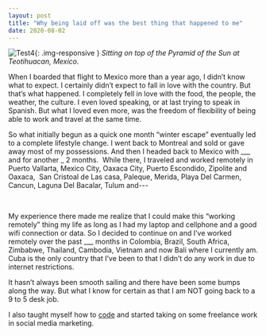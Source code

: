 ```yaml
---
layout: post
title: "Why being laid off was the best thing that happened to me"
date: 2020-08-02
---
```

![Test4](https://imgur.com/c3WdtG2){: .img-responsive }
*Sitting on top of the Pyramid of the Sun at Teotihuacan, Mexico.*

When I boarded that flight to Mexico more than a year ago, I didn’t know what to expect. I certainly didn’t expect to fall in love with the country. But that’s what happened. I completely fell in love with the food, the people, the weather, the culture. I even loved speaking, or at last trying to speak in Spanish. But what I loved even more, was the freedom of flexibility of being able to work and travel at the same time.

So what initially begun as a quick one month “winter escape” eventually led to a complete lifestyle change. I went back to Montreal and sold or gave away most of my possessions. And then I headed back to Mexico with ___ and for another _ 2 months.  While there, I traveled and worked remotely in Puerto Vallarta, Mexico City, Oaxaca City, Puerto Escondido, Zipolite and Oaxaca,  San Cristoal de Las casa, Paleque, Merida, Playa Del Carmen, Cancun, Laguna Del Bacalar, Tulum and---

<br>


My experience there made me realize that I could make this “working remotely” thing my life as long as I had my laptop and cellphone and a good wifi connection or data. So I decided to continue on and I’ve worked remotely over the past ___ months in Colombia, Brazil, South Africa, Zimbabwe, Thailand, Cambodia, Vietnam and now Bali where I currently am. Cuba is the only country that I’ve been to that I didn’t do any work in due to internet restrictions.

It hasn’t always been smooth sailing and there have been some bumps along the way. But what I know for certain as that I am NOT going back to a 9 to 5 desk job. 

I also taught myself how to [code](http://williamruz.com/blog/why-i'm-teaching-myself-to-code/) and started taking on some freelance work in social media marketing.

<br>
